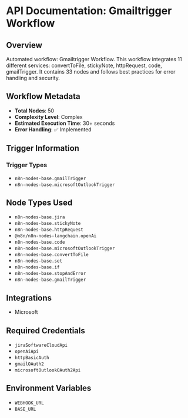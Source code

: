 # API Documentation: Gmailtrigger Workflow

## Overview
Automated workflow: Gmailtrigger Workflow. This workflow integrates 11 different services: convertToFile, stickyNote, httpRequest, code, gmailTrigger. It contains 33 nodes and follows best practices for error handling and security.

## Workflow Metadata
- **Total Nodes**: 50
- **Complexity Level**: Complex
- **Estimated Execution Time**: 30+ seconds
- **Error Handling**: ✅ Implemented

## Trigger Information
### Trigger Types
- `n8n-nodes-base.gmailTrigger`
- `n8n-nodes-base.microsoftOutlookTrigger`

## Node Types Used
- `n8n-nodes-base.jira`
- `n8n-nodes-base.stickyNote`
- `n8n-nodes-base.httpRequest`
- `@n8n/n8n-nodes-langchain.openAi`
- `n8n-nodes-base.code`
- `n8n-nodes-base.microsoftOutlookTrigger`
- `n8n-nodes-base.convertToFile`
- `n8n-nodes-base.set`
- `n8n-nodes-base.if`
- `n8n-nodes-base.stopAndError`
- `n8n-nodes-base.gmailTrigger`

## Integrations
- Microsoft

## Required Credentials
- `jiraSoftwareCloudApi`
- `openAiApi`
- `httpBasicAuth`
- `gmailOAuth2`
- `microsoftOutlookOAuth2Api`

## Environment Variables
- `WEBHOOK_URL`
- `BASE_URL`
